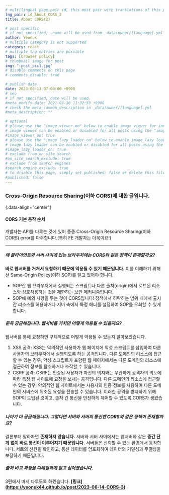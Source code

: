 ```yaml
---
# multilingual page pair id, this must pair with translations of this page. (This name must be unique)
lng_pair: id_About_CORS_2
title: About CORS(2)

# post specific
# if not specified, .name will be used from _data/owner/[language].yml
author: Yeonuk
# multiple category is not supported
category: react
# multiple tag entries are possible
tags: [browser policy]
# thumbnail image for post
img: ":post_pic1.jpg"
# disable comments on this page
# comments_disable: true

# publish date
date: 2023-06-13 07:00:00 +0900
# seo
# if not specified, date will be used.
#meta_modify_date: 2021-08-10 11:32:53 +0900
# check the meta_common_description in _data/owner/[language].yml
#meta_description: ""

# optional
# please use the "image_viewer_on" below to enable image viewer for individual pages or posts (_posts/ or [language]/_posts folders).
# image viewer can be enabled or disabled for all posts using the "image_viewer_posts: true" setting in _data/conf/main.yml.
#image_viewer_on: true
# please use the "image_lazy_loader_on" below to enable image lazy loader for individual pages or posts (_posts/ or [language]/_posts folders).
# image lazy loader can be enabled or disabled for all posts using the "image_lazy_loader_posts: true" setting in _data/conf/main.yml.
#image_lazy_loader_on: true
# exclude from on site search
#on_site_search_exclude: true
# exclude from search engines
#search_engine_exclude: true
# to disable this page, simply set published: false or delete this file
#published: false
---
```


<!-- outline-start -->

### Cross-Origin Resource Sharing(이하 CORS)에 대한 글입니다.

{:data-align="center"}

<!-- outline-end -->

#### CORS 기본 동작 순서

개발자는 API를 다루는 것에 있어 종종 Cross-Origin Resource Sharing(이하 CORS) error를 마주합니다.(특히 FE 개발자는 더욱이요!)

---

##### 왜 클라이언트와 서버 사이에 있는 브라우저에는 CORS와 같은 정책이 존재할까요?

**바로 웹서버를 거쳐서 요청하기 때문에 악용될 수 있기 때문입니다.**
이를 이해하기 위해선 Same-Origin Policy(이하 SOP)를 알고 있어야 합니다.

- SOP란 웹 브라우저에서 실행되는 스크립트나 다른 출처(origin)에서 로드된 리소스와 상호작용하는 것을 제한하는 보안 메커니즘입니다.
- SOP에 예외 사항을 두는 것이 CORS입니다! 정책에서 허락하는 범위 내에서 출처간 리소스를 허용하거나 서버 측에서 특정 헤더를 설정하여 SOP를 우회할 수 있게 합니다.

##### 문득 궁금해집니다. 웹서버를 거치면 어떻게 악용될 수 있을까요?

웹서버를 통해 요청하면 구체적으로 어떻게 악용될 수 있는지 알아보았습니다.

1. XSS 공격: XSS는 악의적인 사용자가 웹 페이지에 악성 스크립트를 삽입하여 다른 사용자의 브라우저에서 실행되도록 하는 공격입니다. 다른 도메인의 리소스에 접근할 수 있는 경우, 악성 스크립트가 포함된 웹 페이지에서는 다른 도메인의 리소스에 접근하여 정보를 탈취하거나 조작할 수 있습니다.
2. CSRF 공격: CSRF는 인증된 사용자가 자신의 의지와는 무관하게 공격자의 의도에 따라 특정 웹 사이트에 요청을 보내는 공격입니다. 다른 도메인의 리소스에 접근할 수 있는 경우, 악의적인 웹 사이트에서는 사용자의 인증 정보를 사용하여 다른 도메인의 서비스에 위조된 요청을 전송할 수 있습니다.
   이러한 공격을 방지하기 위해 SOP이 도입된 것이고, 출처 간 통신을 안전하게 제어할 수 있도록 CORS가 생겼습니다.

##### 나아가 더 궁금해집니다. 그렇다면 서버와 서버의 통신엔 CORS와 같은 정책이 존재할까요?

결론부터 말하자면 **존재하지 않습니다.**
서버와 서버 사이에서는 웹서버와 같은 **중간 단계 없이 바로 통신이 이루어지기 때문입니다.** 서버들은 신뢰할 수 있는 환경에서 동작합니다. 서로의 신원을 확인하고, 통신 데이터를 암호화하여 데이터의 기밀성과 무결성을 보장하기 때문입니다.

##### 출처 비교 과정을 디테일하게 알고 싶어졌습니다.

3편에서 마저 다루도록 하겠습니다. **[링크] (https://yeonuk44.github.io/post/2023-06-14-CORS-3)**
